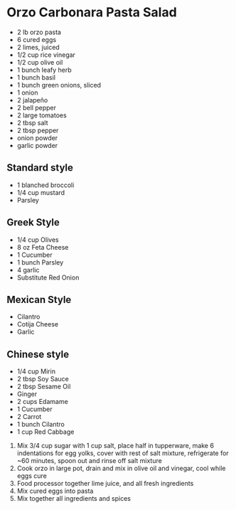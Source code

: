 # Orzo Carbonara Pasta Salad

* 2 lb orzo pasta
* 6 cured eggs
* 2 limes, juiced
* 1/2 cup rice vinegar
* 1/2 cup olive oil
* 1 bunch leafy herb
* 1 bunch basil
* 1 bunch green onions, sliced
* 1 onion
* 2 jalapeño
* 2 bell pepper
* 2 large tomatoes
* 2 tbsp salt
* 2 tbsp pepper
* onion powder
* garlic powder

## Standard style
* 1 blanched broccoli
* 1/4 cup mustard
* Parsley

## Greek Style
* 1/4 cup Olives
* 8 oz Feta Cheese
* 1 Cucumber
* 1 bunch Parsley
* 4 garlic
* Substitute Red Onion

## Mexican Style
* Cilantro
* Cotija Cheese
* Garlic

## Chinese style
* 1/4 cup Mirin
* 2 tbsp Soy Sauce
* 2 tbsp Sesame Oil
* Ginger
* 2 cups Edamame
* 1 Cucumber
* 2 Carrot
* 1 bunch Cilantro
* 1 cup Red Cabbage

1. Mix 3/4 cup sugar with 1 cup salt, place half in tupperware, make 6 indentations for egg yolks, cover with rest of salt mixture, refrigerate for ~60 minutes, spoon out and rinse off salt mixture
1. Cook orzo in large pot, drain and mix in olive oil and vinegar, cool while eggs cure
1. Food processor together lime juice, and all fresh ingredients
1. Mix cured eggs into pasta
1. Mix together all ingredients and spices
